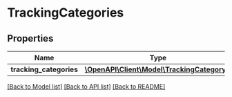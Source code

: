 # TrackingCategories

## Properties
Name | Type | Description | Notes
------------ | ------------- | ------------- | -------------
**tracking_categories** | [**\OpenAPI\Client\Model\TrackingCategory[]**](TrackingCategory.md) |  | [optional] 

[[Back to Model list]](../README.md#documentation-for-models) [[Back to API list]](../README.md#documentation-for-api-endpoints) [[Back to README]](../README.md)


